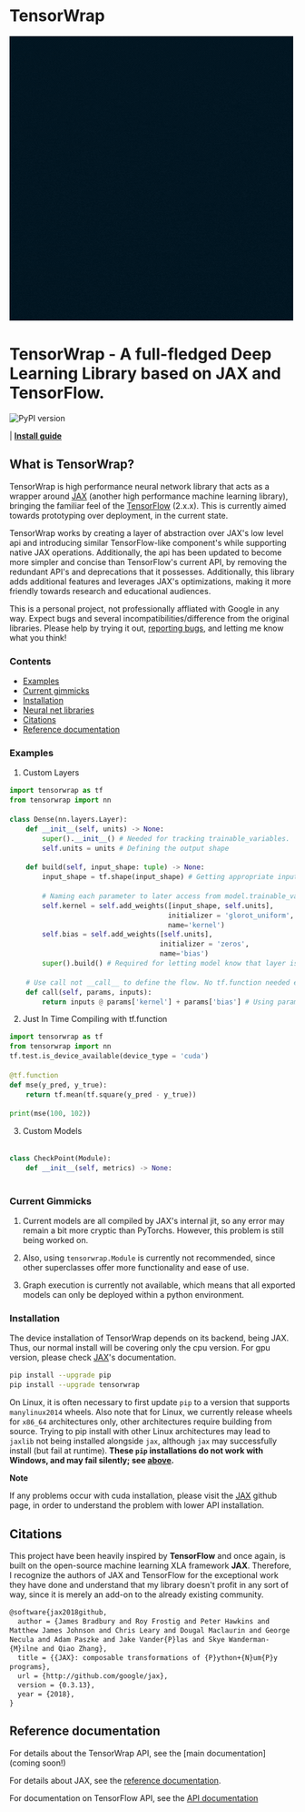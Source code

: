 # TensorWrap

![](https://github.com/Impure-King/base-tensorwrap/blob/main/Images/TensorWrap.gif)

# TensorWrap - A full-fledged Deep Learning Library based on JAX and TensorFlow.

![PyPI version](https://img.shields.io/pypi/v/tensorwrap)

| [**Install guide**](#installation)


## What is TensorWrap?

TensorWrap is high performance neural network library that acts as a wrapper around [JAX](https://github.com/google/jax) (another high performance machine learning library), bringing the familiar feel of the [TensorFlow](https://tensorflow.org) (2.x.x). This is currently aimed towards prototyping over deployment, in the current state. 

TensorWrap works by creating a layer of abstraction over JAX's low level api and introducing similar TensorFlow-like component's while supporting native JAX operations. Additionally, the api has been updated to become more simpler and concise than TensorFlow's current API, by removing the redundant API's and deprecations that it possesses. Additionally, this library adds additional features and leverages JAX's optimizations, making it more friendly towards research and educational audiences.

This is a personal project, not professionally affliated with Google in any way. Expect bugs and several incompatibilities/difference from the original libraries.
Please help by trying it out, [reporting
bugs](https://github.com/Impure-King/base-tensorwrap/issues), and letting me know what you
think!

### Contents
* [Examples](#Examples)
* [Current gimmicks](#current-gimmicks)
* [Installation](#installation)
* [Neural net libraries](#neural-network-libraries)
* [Citations](#citations)
* [Reference documentation](#reference-documentation)


### Examples

1) Custom Layers
```python
import tensorwrap as tf
from tensorwrap import nn

class Dense(nn.layers.Layer):
    def __init__(self, units) -> None:
        super().__init__() # Needed for tracking trainable_variables.
        self.units = units # Defining the output shape
  
    def build(self, input_shape: tuple) -> None:
        input_shape = tf.shape(input_shape) # Getting appropriate input shape
        
        # Naming each parameter to later access from model.trainable_variables
        self.kernel = self.add_weights([input_shape, self.units],
                                       initializer = 'glorot_uniform',
                                       name='kernel')
        self.bias = self.add_weights([self.units],
                                     initializer = 'zeros',
                                     name='bias')
        super().build() # Required for letting model know that layer is built.
    
    # Use call not __call__ to define the flow. No tf.function needed either.
    def call(self, params, inputs):
        return inputs @ params['kernel'] + params['bias'] # Using params as an input, allows use to pass in the model.trainable_variables later.
 ```

2) Just In Time Compiling with tf.function
```python
import tensorwrap as tf
from tensorwrap import nn
tf.test.is_device_available(device_type = 'cuda')

@tf.function
def mse(y_pred, y_true):
    return tf.mean(tf.square(y_pred - y_true))

print(mse(100, 102))
```
3) Custom Models
```python 

class CheckPoint(Module):
    def __init__(self, metrics) -> None:
        

```


### Current Gimmicks
1. Current models are all compiled by JAX's internal jit, so any error may remain a bit more cryptic than PyTorchs. However, this problem is still being worked on.

2. Also, using ``tensorwrap.Module`` is currently not recommended, since other superclasses offer more functionality and ease of use.

3. Graph execution is currently not available, which means that all exported models can only be deployed within a python environment.



### Installation

The device installation of TensorWrap depends on its backend, being JAX. Thus, our normal install will be covering only the cpu version. For gpu version, please check [JAX](https://github.com/google/jax)'s documentation.

```bash
pip install --upgrade pip
pip install --upgrade tensorwrap
```

On Linux, it is often necessary to first update `pip` to a version that supports
`manylinux2014` wheels. Also note that for Linux, we currently release wheels for `x86_64` architectures only, other architectures require building from source. Trying to pip install with other Linux architectures may lead to `jaxlib` not being installed alongside `jax`, although `jax` may successfully install (but fail at runtime). 
**These `pip` installations do not work with Windows, and may fail silently; see
[above](#installation).**

**Note**

If any problems occur with cuda installation, please visit the [JAX](https://github.com/google/jax#installation) github page, in order to understand the problem with lower API installation.

## Citations

This project have been heavily inspired by __TensorFlow__ and once again, is built on the open-source machine learning XLA framework __JAX__. Therefore, I recognize the authors of JAX and TensorFlow for the exceptional work they have done and understand that my library doesn't profit in any sort of way, since it is merely an add-on to the already existing community.

```
@software{jax2018github,
  author = {James Bradbury and Roy Frostig and Peter Hawkins and Matthew James Johnson and Chris Leary and Dougal Maclaurin and George Necula and Adam Paszke and Jake Vander{P}las and Skye Wanderman-{M}ilne and Qiao Zhang},
  title = {{JAX}: composable transformations of {P}ython+{N}um{P}y programs},
  url = {http://github.com/google/jax},
  version = {0.3.13},
  year = {2018},
}
```
## Reference documentation

For details about the TensorWrap API, see the
[main documentation] (coming soon!)

For details about JAX, see the
[reference documentation](https://jax.readthedocs.io/).

For documentation on TensorFlow API, see the
[API documentation](https://www.tensorflow.org/api_docs/python/tf)
